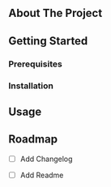## About The Project

## Getting Started

### Prerequisites

### Installation

## Usage

## Roadmap

- [ ] Add Changelog

- [ ] Add Readme
